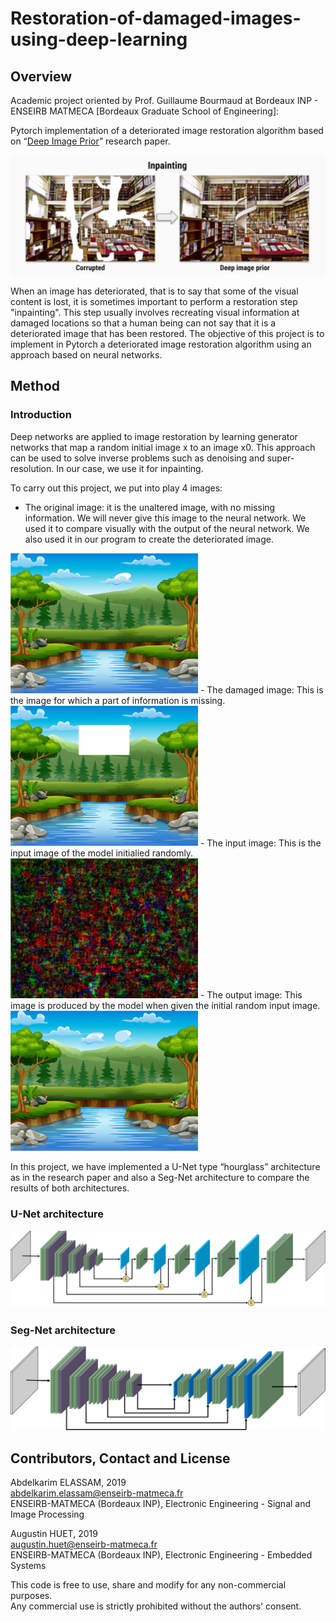 # Restoration-of-damaged-images-using-deep-learning

## Overview
Academic project oriented by Prof. Guillaume Bourmaud at Bordeaux INP - ENSEIRB MATMECA [Bordeaux Graduate School of Engineering]:    

Pytorch implementation of a deteriorated image restoration algorithm based on “[Deep Image Prior](https://dmitryulyanov.github.io/deep_image_prior)” research paper.

![image](./Figures/Inpainting.PNG)

When an image has deteriorated, that is to say that some of the visual content is lost, it is sometimes important to perform a restoration step "inpainting". This step usually involves recreating visual information at damaged locations so that a human being can not say that it is a deteriorated image that has been restored.
The objective of this project is to implement in Pytorch a deteriorated image restoration algorithm using an approach based on neural networks.

## Method

### Introduction

Deep networks are applied to image restoration by learning generator networks that map a random initial image x to an image x0. This approach can be used to solve inverse problems such as denoising and super-resolution. In our case, we use it for inpainting.

To carry out this project, we put into play 4 images:
- The original image: it is the unaltered image, with no missing information. We will never give this image to the neural network. We used it to compare visually with the output of the neural network. We also used it in our program to create the deteriorated image. 
<img src="./Figures/Original_img.png" width=300>
- The damaged image: This is the image for which a part of information is missing. 
<img src="./Figures/damaged_img.png" width=300>
- The input image: This is the input image of the model initialied randomly.
<img src="./Figures/initial_img.png" width=300>
- The output image: This image is produced by the model when given the initial random input image.
<img src="./Figures/output_img.png" width=300>

In this project, we have implemented a U-Net type “hourglass” architecture as in the research paper and also a Seg-Net architecture to compare the results of both architectures.

### U-Net architecture
<img src="./Figures/U_net.png">

### Seg-Net architecture
<img src="./Figures/Seg_net.png">




## Contributors, Contact and License

Abdelkarim ELASSAM,  2019  
abdelkarim.elassam@enseirb-matmeca.fr  
ENSEIRB-MATMECA (Bordeaux INP), Electronic Engineering - Signal and Image Processing

Augustin HUET,  2019  
augustin.huet@enseirb-matmeca.fr  
ENSEIRB-MATMECA (Bordeaux INP), Electronic Engineering - Embedded Systems
 

This code is free to use, share and modify for any non-commercial purposes.  
Any commercial use is strictly prohibited without the authors' consent.

